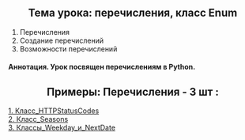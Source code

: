 <h2 style="text-align:center">Тема урока: перечисления, класс Enum</h2>

1. Перечисления
2. Создание перечислений
3. Возможности перечислений
#### Аннотация. Урок посвящен перечислениям в Python.


<h2 style="text-align:center"> Примеры: Перечисления - 3 шт :</h2>

<div>
<a href="https://github.com/kolesnikovvitaliy/pokolenie_python_oop/tree/main/8_Дополнительные_возможности/8_2_Перечисления_класс_Enum/8_2_23_Класс_HTTPStatusCodes">1. Класс_HTTPStatusCodes</a>  &nbsp; 
</div>
<div>
<a href="https://github.com/kolesnikovvitaliy/pokolenie_python_oop/tree/main/8_Дополнительные_возможности/8_2_Перечисления_класс_Enum/8_2_24_Класс_Seasons">2. Класс_Seasons</a>  &nbsp; 
</div>
<div>
<a href="https://github.com/kolesnikovvitaliy/pokolenie_python_oop/tree/main/8_Дополнительные_возможности/8_2_Перечисления_класс_Enum/8_2_25_Классы_Weekday_и_NextDate">3. Классы_Weekday_и_NextDate</a>  &nbsp; 
</div>

